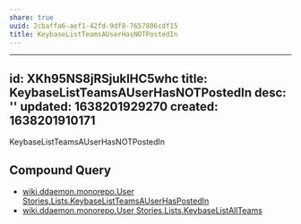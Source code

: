 ```yaml
---
share: true
uuid: 2cbaffa6-aef1-42fd-9df8-7657806cdf15
title: KeybaseListTeamsAUserHasNOTPostedIn
---
```

---
id: XKh95NS8jRSjukIHC5whc
title: KeybaseListTeamsAUserHasNOTPostedIn
desc: ''
updated: 1638201929270
created: 1638201910171
---

KeybaseListTeamsAUserHasNOTPostedIn

## Compound Query

* [wiki.ddaemon.monorepo.User Stories.Lists.KeybaseListTeamsAUserHasPostedIn](/28652163-24dd-4c02-bf50-d6ea6d842086)
* [wiki.ddaemon.monorepo.User Stories.Lists.KeybaseListAllTeams](/b4ea9747-06e3-4497-ab55-85ae33b2a76b)
